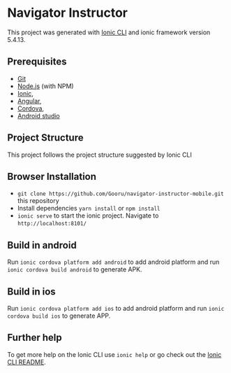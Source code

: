 # Navigator Instructor
This project was generated with [Ionic CLI](https://ionicframework.com/docs/cli) and ionic framework version 5.4.13.
## Prerequisites
* [Git](http://git-scm.com/)
* [Node.js](http://nodejs.org/) (with NPM)
* [Ionic](https://ionicframework.com/docs/cli),
* [Angular](https://cli.angular.io/),
* [Cordova](https://cordova.apache.org/docs/en/latest/guide/cli/),
* [Android studio](https://developer.android.com/studio/install)
## Project Structure
This project follows the project structure suggested by Ionic CLI
## Browser Installation
* `git clone https://github.com/Gooru/navigator-instructor-mobile.git` this repository
* Install dependencies `yarn install` or `npm install`
* `ionic serve` to start the ionic project. Navigate to `http://localhost:8101/`
## Build in android
Run `ionic cordova platform add android` to add android platform and run `ionic cordova build android` to generate APK.
## Build in ios
Run `ionic cordova platform add ios` to add android platform and run `ionic cordova build ios` to generate APP.
## Further help
To get more help on the Ionic CLI use `ionic help` or go check out the [Ionic CLI README](https://github.com/ionic-team/ionic-cli/blob/develop/README.md).
